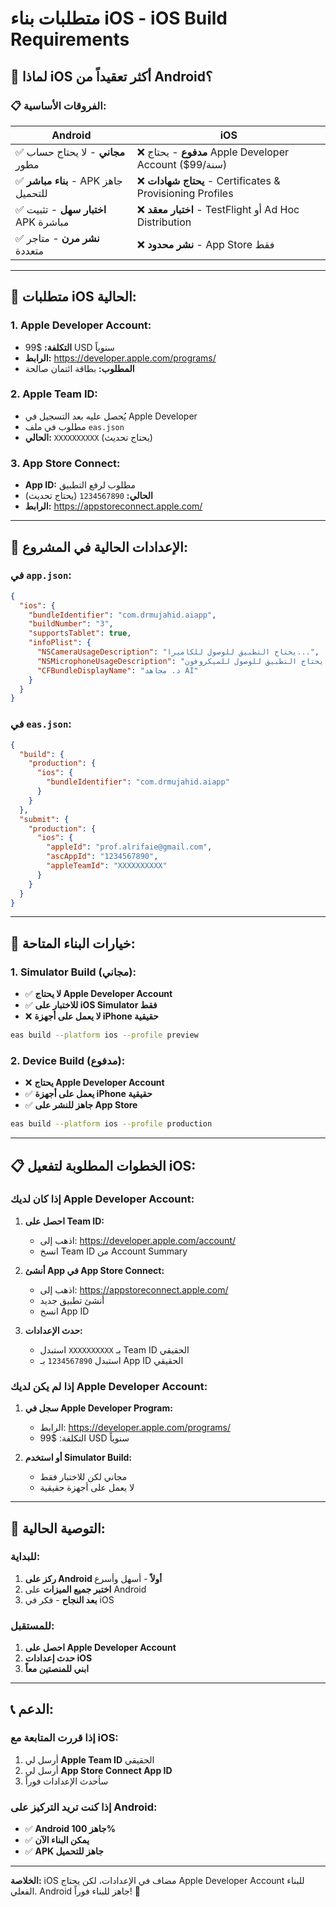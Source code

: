 # متطلبات بناء iOS - iOS Build Requirements

## 🍎 **لماذا iOS أكثر تعقيداً من Android؟**

### 📋 **الفروقات الأساسية:**

| **Android** | **iOS** |
|-------------|---------|
| ✅ **مجاني** - لا يحتاج حساب مطور | ❌ **مدفوع** - يحتاج Apple Developer Account ($99/سنة) |
| ✅ **بناء مباشر** - APK جاهز للتحميل | ❌ **يحتاج شهادات** - Certificates & Provisioning Profiles |
| ✅ **اختبار سهل** - تثبيت APK مباشرة | ❌ **اختبار معقد** - TestFlight أو Ad Hoc Distribution |
| ✅ **نشر مرن** - متاجر متعددة | ❌ **نشر محدود** - App Store فقط |

---

## 🔧 **متطلبات iOS الحالية:**

### 1. **Apple Developer Account:**
- **التكلفة:** $99 USD سنوياً
- **الرابط:** https://developer.apple.com/programs/
- **المطلوب:** بطاقة ائتمان صالحة

### 2. **Apple Team ID:**
- يُحصل عليه بعد التسجيل في Apple Developer
- مطلوب في ملف `eas.json`
- **الحالي:** `XXXXXXXXXX` (يحتاج تحديث)

### 3. **App Store Connect:**
- **App ID:** مطلوب لرفع التطبيق
- **الحالي:** `1234567890` (يحتاج تحديث)
- **الرابط:** https://appstoreconnect.apple.com/

---

## 📱 **الإعدادات الحالية في المشروع:**

### في `app.json`:
```json
{
  "ios": {
    "bundleIdentifier": "com.drmujahid.aiapp",
    "buildNumber": "3",
    "supportsTablet": true,
    "infoPlist": {
      "NSCameraUsageDescription": "يحتاج التطبيق للوصول للكاميرا...",
      "NSMicrophoneUsageDescription": "يحتاج التطبيق للوصول للميكروفون...",
      "CFBundleDisplayName": "د. مجاهد AI"
    }
  }
}
```

### في `eas.json`:
```json
{
  "build": {
    "production": {
      "ios": {
        "bundleIdentifier": "com.drmujahid.aiapp"
      }
    }
  },
  "submit": {
    "production": {
      "ios": {
        "appleId": "prof.alrifaie@gmail.com",
        "ascAppId": "1234567890",
        "appleTeamId": "XXXXXXXXXX"
      }
    }
  }
}
```

---

## 🚀 **خيارات البناء المتاحة:**

### 1. **Simulator Build (مجاني):**
- ✅ **لا يحتاج Apple Developer Account**
- ✅ **للاختبار على iOS Simulator فقط**
- ❌ **لا يعمل على أجهزة iPhone حقيقية**

```bash
eas build --platform ios --profile preview
```

### 2. **Device Build (مدفوع):**
- ❌ **يحتاج Apple Developer Account**
- ✅ **يعمل على أجهزة iPhone حقيقية**
- ✅ **جاهز للنشر على App Store**

```bash
eas build --platform ios --profile production
```

---

## 📋 **الخطوات المطلوبة لتفعيل iOS:**

### إذا كان لديك Apple Developer Account:

1. **احصل على Team ID:**
   - اذهب إلى: https://developer.apple.com/account/
   - انسخ Team ID من Account Summary

2. **أنشئ App في App Store Connect:**
   - اذهب إلى: https://appstoreconnect.apple.com/
   - أنشئ تطبيق جديد
   - انسخ App ID

3. **حدث الإعدادات:**
   - استبدل `XXXXXXXXXX` بـ Team ID الحقيقي
   - استبدل `1234567890` بـ App ID الحقيقي

### إذا لم يكن لديك Apple Developer Account:

1. **سجل في Apple Developer Program:**
   - الرابط: https://developer.apple.com/programs/
   - التكلفة: $99 USD سنوياً

2. **أو استخدم Simulator Build:**
   - مجاني لكن للاختبار فقط
   - لا يعمل على أجهزة حقيقية

---

## 🎯 **التوصية الحالية:**

### للبداية:
1. **ركز على Android أولاً** - أسهل وأسرع
2. **اختبر جميع الميزات** على Android
3. **بعد النجاح** - فكر في iOS

### للمستقبل:
1. **احصل على Apple Developer Account**
2. **حدث إعدادات iOS**
3. **ابني للمنصتين معاً**

---

## 📞 **الدعم:**

### إذا قررت المتابعة مع iOS:
1. أرسل لي **Apple Team ID** الحقيقي
2. أرسل لي **App Store Connect App ID**
3. سأحدث الإعدادات فوراً

### إذا كنت تريد التركيز على Android:
- ✅ **Android جاهز 100%**
- ✅ **يمكن البناء الآن**
- ✅ **APK جاهز للتحميل**

---

**الخلاصة:** iOS مضاف في الإعدادات، لكن يحتاج Apple Developer Account للبناء الفعلي. Android جاهز للبناء فوراً! 🚀

